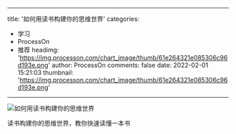 
---
title: '如何用读书构建你的思维世界'
categories: 
 - 学习
 - ProcessOn
 - 推荐
headimg: 'https://img.processon.com/chart_image/thumb/61e264321e085306c96d193e.png'
author: ProcessOn
comments: false
date: 2022-02-01 15:21:03
thumbnail: 'https://img.processon.com/chart_image/thumb/61e264321e085306c96d193e.png'
---

<div>   
<img class="thumb" alt="如何用读书构建你的思维世界" src="https://img.processon.com/chart_image/thumb/61e264321e085306c96d193e.png" referrerpolicy="no-referrer">
<p>读书构建你的思维世界，教你快速读懂一本书</p>  
</div>
            